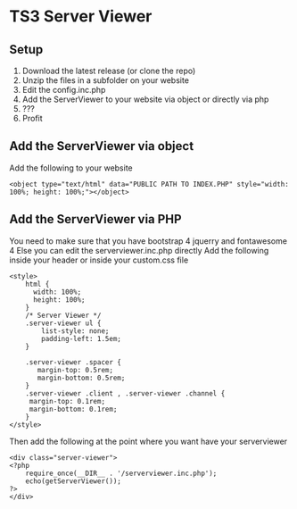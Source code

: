 # TS3 Server Viewer
## Setup

1. Download the latest release (or clone the repo)
2. Unzip the files in a subfolder on your website
3. Edit the config.inc.php
4. Add the ServerViewer to your website via object or directly via php
5. ???
6. Profit

## Add the ServerViewer via object

Add the following to your website

```
<object type="text/html" data="PUBLIC PATH TO INDEX.PHP" style="width: 100%; height: 100%;"></object>
```


## Add the ServerViewer via PHP

You need to make sure that you have bootstrap 4 jquerry and fontawesome 4
Else you can edit the serverviewer.inc.php directly
Add the following inside your header or inside your custom.css file

```
<style>
    html {
      width: 100%;
      height: 100%;
    }
    /* Server Viewer */
    .server-viewer ul {
        list-style: none;
        padding-left: 1.5em;
    }

    .server-viewer .spacer {
       margin-top: 0.5rem;
       margin-bottom: 0.5rem;
    }
    .server-viewer .client , .server-viewer .channel {
     margin-top: 0.1rem;
     margin-bottom: 0.1rem;
    }
</style>
```

Then add the following at the point where you want have your serverviewer

```
<div class="server-viewer">
<?php
	require_once(__DIR__ . '/serverviewer.inc.php');
	echo(getServerViewer());
?>
</div>
```
